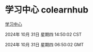 # 学习中心 colearnhub
[学习中心](http://219.139.197.74:56308/colearnhub/)

2024年 10月 31日 星期四 14:50:02 CST

2024年 10月 31日 星期四 06:50:02 GMT
